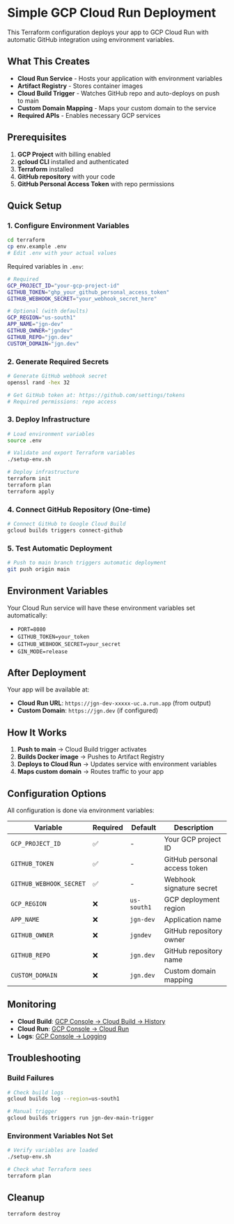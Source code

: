 # Simple GCP Cloud Run Deployment

This Terraform configuration deploys your app to GCP Cloud Run with automatic GitHub integration using environment variables.

## What This Creates

- **Cloud Run Service** - Hosts your application with environment variables
- **Artifact Registry** - Stores container images  
- **Cloud Build Trigger** - Watches GitHub repo and auto-deploys on push to main
- **Custom Domain Mapping** - Maps your custom domain to the service
- **Required APIs** - Enables necessary GCP services

## Prerequisites

1. **GCP Project** with billing enabled
2. **gcloud CLI** installed and authenticated
3. **Terraform** installed
4. **GitHub repository** with your code
5. **GitHub Personal Access Token** with repo permissions

## Quick Setup

### 1. Configure Environment Variables
```bash
cd terraform
cp env.example .env
# Edit .env with your actual values
```

Required variables in `.env`:
```bash
# Required
GCP_PROJECT_ID="your-gcp-project-id"
GITHUB_TOKEN="ghp_your_github_personal_access_token"
GITHUB_WEBHOOK_SECRET="your_webhook_secret_here"

# Optional (with defaults)
GCP_REGION="us-south1"
APP_NAME="jgn-dev"
GITHUB_OWNER="jgndev"
GITHUB_REPO="jgn.dev"
CUSTOM_DOMAIN="jgn.dev"
```

### 2. Generate Required Secrets
```bash
# Generate GitHub webhook secret
openssl rand -hex 32

# Get GitHub token at: https://github.com/settings/tokens
# Required permissions: repo access
```

### 3. Deploy Infrastructure
```bash
# Load environment variables
source .env

# Validate and export Terraform variables
./setup-env.sh

# Deploy infrastructure
terraform init
terraform plan
terraform apply
```

### 4. Connect GitHub Repository (One-time)
```bash
# Connect GitHub to Google Cloud Build
gcloud builds triggers connect-github
```

### 5. Test Automatic Deployment
```bash
# Push to main branch triggers automatic deployment
git push origin main
```

## Environment Variables

Your Cloud Run service will have these environment variables set automatically:
- `PORT=8080`
- `GITHUB_TOKEN=your_token` 
- `GITHUB_WEBHOOK_SECRET=your_secret`
- `GIN_MODE=release`

## After Deployment

Your app will be available at:
- **Cloud Run URL**: `https://jgn-dev-xxxxx-uc.a.run.app` (from output)
- **Custom Domain**: `https://jgn.dev` (if configured)

## How It Works

1. **Push to main** → Cloud Build trigger activates
2. **Builds Docker image** → Pushes to Artifact Registry
3. **Deploys to Cloud Run** → Updates service with environment variables
4. **Maps custom domain** → Routes traffic to your app

## Configuration Options

All configuration is done via environment variables:

| Variable | Required | Default | Description |
|----------|----------|---------|-------------|
| `GCP_PROJECT_ID` | ✅ | - | Your GCP project ID |
| `GITHUB_TOKEN` | ✅ | - | GitHub personal access token |
| `GITHUB_WEBHOOK_SECRET` | ✅ | - | Webhook signature secret |
| `GCP_REGION` | ❌ | `us-south1` | GCP deployment region |
| `APP_NAME` | ❌ | `jgn-dev` | Application name |
| `GITHUB_OWNER` | ❌ | `jgndev` | GitHub repository owner |
| `GITHUB_REPO` | ❌ | `jgn.dev` | GitHub repository name |
| `CUSTOM_DOMAIN` | ❌ | `jgn.dev` | Custom domain mapping |

## Monitoring

- **Cloud Build**: [GCP Console → Cloud Build → History](https://console.cloud.google.com/cloud-build/builds)
- **Cloud Run**: [GCP Console → Cloud Run](https://console.cloud.google.com/run)
- **Logs**: [GCP Console → Logging](https://console.cloud.google.com/logs)

## Troubleshooting

### Build Failures
```bash
# Check build logs
gcloud builds log --region=us-south1

# Manual trigger
gcloud builds triggers run jgn-dev-main-trigger
```

### Environment Variables Not Set
```bash
# Verify variables are loaded
./setup-env.sh

# Check what Terraform sees
terraform plan
```

## Cleanup

```bash
terraform destroy
``` 